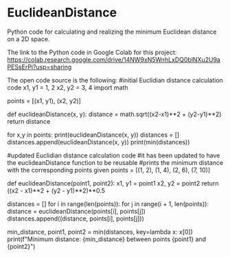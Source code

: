 # EuclideanDistance
Python code for calculating and realizing the minimum Euclidean distance on a 2D space.

The link to the Python code in Google Colab for this project: https://colab.research.google.com/drive/14NW9xN5WnhLxDQ0blNXu2U9aPESsErPi?usp=sharing

The open code source is the following:
#initial Euclidian distance calculation code
x1, y1 = 1, 2
x2, y2 = 3, 4
import math

points = [(x1, y1), (x2, y2)]

def euclideanDistance(x, y):
    distance = math.sqrt((x2-x1)**2 + (y2-y1)**2)
    return distance

for x,y in points:
    print(euclideanDistance(x, y))
    distances = []
    distances.append(euclideanDistance(x, y))
    print(min(distances))

#updated Euclidian distance calculation code 
#it has been updated to have the euclideanDistance function to be reusable
#prints the minimum distance with the corresponding points given
points = [(1, 2), (1, 4), (2, 6), (7, 10)]

def euclideanDistance(point1, point2):
    x1, y1 = point1
    x2, y2 = point2
    return ((x2 - x1)**2 + (y2 - y1)**2)**0.5

distances = []
for i in range(len(points)):
  for j in range(i + 1, len(points)):
    distance = euclideanDistance(points[i], points[j])
    distances.append((distance, points[i], points[j]))

min_distance, point1, point2 = min(distances, key=lambda x: x[0])
print(f"Minimum distance: {min_distance} between points {point1} and {point2}")

